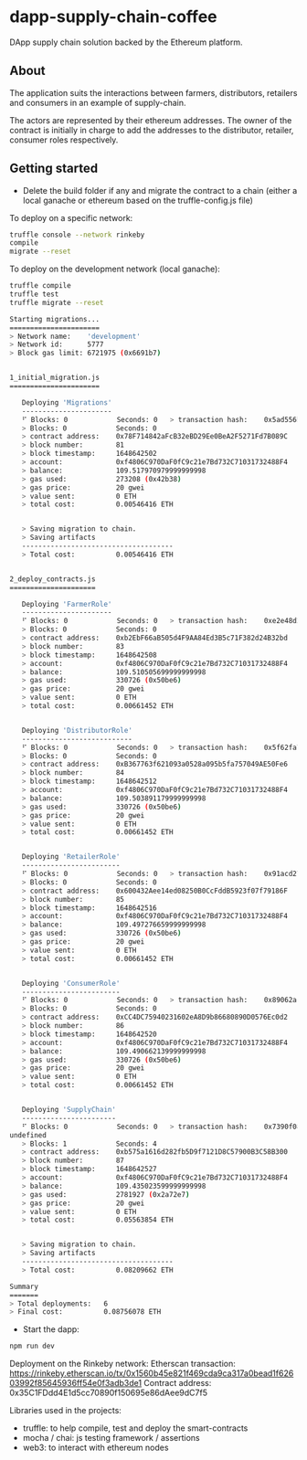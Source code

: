 # dapp-supply-chain-coffee
DApp supply chain solution backed by the Ethereum platform.

## About
The application suits the interactions between farmers, distributors, retailers and consumers in an example of supply-chain.

The actors are represented by their ethereum addresses. The owner of the contract is initially in charge to add the addresses to the distributor, retailer, consumer roles respectively.

## Getting started

* Delete the build folder if any and migrate the contract to a chain (either a local ganache or ethereum based on the truffle-config.js file)

To deploy on a specific network: 

```bash
truffle console --network rinkeby
compile
migrate --reset
```

To deploy on the development network (local ganache): 

```bash
truffle compile
truffle test
truffle migrate --reset
```

```bash
Starting migrations...
======================
> Network name:    'development'
> Network id:      5777
> Block gas limit: 6721975 (0x6691b7)


1_initial_migration.js
======================

   Deploying 'Migrations'
   ----------------------
   ⠋ Blocks: 0            Seconds: 0   > transaction hash:    0x5ad556b9e35020405ecfc04a1c67f3d5de35eb0a9b7531cdb5c4d83e602693d8
   > Blocks: 0            Seconds: 0
   > contract address:    0x78F714842aFcB32eBD29Ee0BeA2F5271Fd7B089C
   > block number:        81
   > block timestamp:     1648642502
   > account:             0xf4806C970DaF0fC9c21e7Bd732C71031732488F4
   > balance:             109.517970979999999998
   > gas used:            273208 (0x42b38)
   > gas price:           20 gwei
   > value sent:          0 ETH
   > total cost:          0.00546416 ETH


   > Saving migration to chain.
   > Saving artifacts
   -------------------------------------
   > Total cost:          0.00546416 ETH


2_deploy_contracts.js
=====================

   Deploying 'FarmerRole'
   ----------------------
   ⠋ Blocks: 0            Seconds: 0   > transaction hash:    0xe2e48d2ee5d65dea94e7a93b48081d0e032b028893d1954f7f3d5e6db2d43a94
   > Blocks: 0            Seconds: 0
   > contract address:    0xb2EbF66aB505d4F9AA84Ed3B5c71F382d24B32bd
   > block number:        83
   > block timestamp:     1648642508
   > account:             0xf4806C970DaF0fC9c21e7Bd732C71031732488F4
   > balance:             109.510505699999999998
   > gas used:            330726 (0x50be6)
   > gas price:           20 gwei
   > value sent:          0 ETH
   > total cost:          0.00661452 ETH


   Deploying 'DistributorRole'
   ---------------------------
   ⠋ Blocks: 0            Seconds: 0   > transaction hash:    0x5f62fa76a862bc71647ba563eea5be3c689a43fd757edca5ce2ee6bcdcc5908d
   > Blocks: 0            Seconds: 0
   > contract address:    0xB367763f621093a0528a095b5fa757049AE50Fe6
   > block number:        84
   > block timestamp:     1648642512
   > account:             0xf4806C970DaF0fC9c21e7Bd732C71031732488F4
   > balance:             109.503891179999999998
   > gas used:            330726 (0x50be6)
   > gas price:           20 gwei
   > value sent:          0 ETH
   > total cost:          0.00661452 ETH


   Deploying 'RetailerRole'
   ------------------------
   ⠋ Blocks: 0            Seconds: 0   > transaction hash:    0x91acd27dcbd38e6c779986ccf87058866212a94a5f3faa7b272c1cf136fe3e9c
   > Blocks: 0            Seconds: 0
   > contract address:    0x600432Aee14ed08250B0CcFddB5923f07f79186F
   > block number:        85
   > block timestamp:     1648642516
   > account:             0xf4806C970DaF0fC9c21e7Bd732C71031732488F4
   > balance:             109.497276659999999998
   > gas used:            330726 (0x50be6)
   > gas price:           20 gwei
   > value sent:          0 ETH
   > total cost:          0.00661452 ETH


   Deploying 'ConsumerRole'
   ------------------------
   ⠋ Blocks: 0            Seconds: 0   > transaction hash:    0x89062ac43f7a6f1e3b94d78076dcdb0160fcf9781079ef84821b529c916a98a9
   > Blocks: 0            Seconds: 0
   > contract address:    0xCC4DC75940231602eA8D9b86680890D0576Ec0d2
   > block number:        86
   > block timestamp:     1648642520
   > account:             0xf4806C970DaF0fC9c21e7Bd732C71031732488F4
   > balance:             109.490662139999999998
   > gas used:            330726 (0x50be6)
   > gas price:           20 gwei
   > value sent:          0 ETH
   > total cost:          0.00661452 ETH


   Deploying 'SupplyChain'
   -----------------------
   ⠋ Blocks: 0            Seconds: 0   > transaction hash:    0x7390f085c1603830dff7b892397467d2fcfe190b8c31364968d58d34f557f153
undefined
   > Blocks: 1            Seconds: 4
   > contract address:    0xb575a1616d282fb5D9f7121D8C57900B3C58B300
   > block number:        87
   > block timestamp:     1648642527
   > account:             0xf4806C970DaF0fC9c21e7Bd732C71031732488F4
   > balance:             109.435023599999999998
   > gas used:            2781927 (0x2a72e7)
   > gas price:           20 gwei
   > value sent:          0 ETH
   > total cost:          0.05563854 ETH


   > Saving migration to chain.
   > Saving artifacts
   -------------------------------------
   > Total cost:          0.08209662 ETH

Summary
=======
> Total deployments:   6
> Final cost:          0.08756078 ETH
```

* Start the dapp:

```bash
npm run dev
```


Deployment on the Rinkeby network:
Etherscan transaction: https://rinkeby.etherscan.io/tx/0x1560b45e821f469cda9ca317a0bead1f62603992f85645936ff54e0f3adb3de1
Contract address: 0x35C1FDdd4E1d5cc70890f150695e86dAee9dC7f5


Libraries used in the projects:
- truffle: to help compile, test and deploy the smart-contracts
- mocha / chai: js testing framework / assertions
- web3: to interact with ethereum nodes
